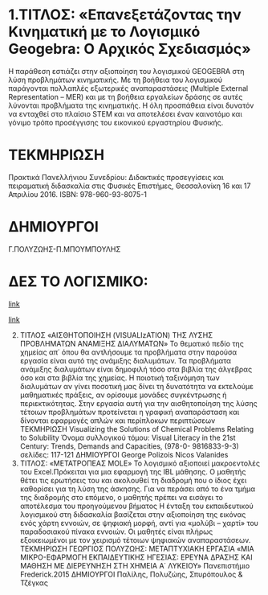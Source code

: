 # 1.ΤΙΤΛΟΣ: «Επανεξετάζοντας την Κινηματική με το Λογισμικό Geogebra: Ο Αρχικός Σχεδιασμός»

Η παράθεση εστιάζει στην αξιοποίηση του λογισμικού GEOGEBRA
στη λύση προβλημάτων κινηματικής. Με τη βοήθεια του λογισμικού
παράγονται πολλαπλές εξωτερικές αναπαραστάσεις (Multiple
External Representation – MER) και με τη βοήθεια εργαλείων δράσης
σε αυτές λύνονται προβλήματα της κινηματικής. Η όλη προσπάθεια
είναι δυνατόν να ενταχθεί στο πλαίσιο STEM και να αποτελέσει έναν
καινοτόμο και γόνιμο τρόπο προσέγγισης του εικονικού εργαστηρίου
Φυσικής.
# ΤΕΚΜΗΡΙΩΣΗ

Πρακτικά Πανελλήνιου Συνεδρίου: Διδακτικές προσεγγίσεις και
πειραματική διδασκαλία στις Φυσικές Επιστήμες, Θεσσαλονίκη 16
και 17 Απριλίου 2016.
ISBN: 978-960-93-8075-1
# ΔΗΜΙΟΥΡΓΟΙ

Γ.ΠΟΛΥΖΩΗΣ-Π.ΜΠΟΥΜΠΟΥΛΗΣ
# ΔΕΣ ΤΟ ΛΟΓΙΣΜΙΚΟ: 
[link](https://drive.google.com/drive/folders/1_0aWCrRwRJm6jhkfKMIzOwS8mZEEoWAD)

[link](https://drive.google.com/drive/folders/1DzNpn_3KU1sU7J1Oy-1WDCcRUrgP5WIC)


2.  ΤΙΤΛΟΣ «ΑΙΣΘΗΤΟΠΟΙΗΣΗ (VISUALIzATION) ΤΗΣ ΛΥΣΗΣ ΠΡΟΒΛΗΜΑΤΩΝ ΑΝΑΜΙΞΗΣ ΔΙΑΛΥΜΑΤΩΝ»
Το θεματικό πεδίο της χημείας απ΄ όπου θα αντλήσουμε τα προβλήματα στην παρούσα εργασία είναι αυτό της ανάμιξης διαλυμάτων. 
Τα προβλήματα ανάμιξης διαλυμάτων είναι δημοφιλή τόσο στα βιβλία της άλγεβρας όσο και στα βιβλία της χημείας.
Η ποιοτική ταξινόμηση των διαλυμάτων  αν γίνει ποσοτική μας δίνει τη δυνατότητα να εκτελούμε μαθηματικές πράξεις, 
αν ορίσουμε μονάδες συγκέντρωσης ή περιεκτικότητας. 
Στην εργασία αυτή για την αισθητοποίηση της λύσης τέτοιων προβλημάτων 
προτείνεται η γραφική αναπαράσταση και δίνονται εφαρμογές απλών και περίπλοκων περιπτώσεων
ΤΕΚΜΗΡΙΩΣΗ
Visualizing the Solutions of Chemical Problems Relating to Solubility
Όνομα συλλογικού τόμου:
Visual Literacy in the 21st Century: Trends, Demands and Capacities, (978-0-
9816833-9-3) σελίδες: 117-121
ΔΗΜΙΟΥΡΓΟΙ
George Polizois    Nicos Valanides
3. ΤΙΤΛΟΣ: «ΜΕΤΑΤΡΟΠΕΑΣ ΜΟLE»
Το λογισμικό αξιοποιεί μακροεντολές του Excel.Πρόκειται για μια εφαρμογή της IBL μάθησης. 
Ο μαθητής θέτει τις ερωτήσεις του και ακολουθεί τη διαδρομή που ο ίδιος έχει καθορίσει για τη λύση της άσκησης. 
Για να περάσει από το ένα τμήμα της διαδρομής στο επόμενο, ο μαθητής πρέπει να εισάγει το αποτέλεσμα του προηγούμενου βήματος 
Η ένταξη του εκπαιδευτικού λογισμικού στη διδασκαλία βασίζεται στην αξιοποίηση της εικόνας ενός χάρτη εννοιών, 
σε ψηφιακή μορφή, αντί για «μολύβι – χαρτί» του παραδοσιακού πίνακα εννοιών. 
Οι μαθητές είναι πλήρως εξοικειωμένοι με τον χειρισμό τέτοιων ψηφιακών αναπαραστάσεων.
ΤΕΚΜΗΡΙΩΣΗ
ΓΕΩΡΓΙΟΣ ΠΟΛΥΖΩΗΣ: ΜΕΤΑΠΤΥΧΙΑΚΗ ΕΡΓΑΣΙΑ «ΜΙΑ ΜΙΚΡΟ-ΕΦΑΡΜΟΓΗ ΕΚΠΑΙΔΕΥΤΙΚΗΣ ΗΓΕΣΙΑΣ:
ΕΡΕΥΝΑ ΔΡΑΣΗΣ ΚΑΙ ΜΑΘΗΣΗ ΜΕ ΔΙΕΡΕΥΝΗΣΗ ΣΤΗ XHMEIA A΄ ΛΥΚΕΙΟΥ»
Πανεπιστήμιο Frederick.2015
ΔΗΜΙΟΥΡΓΟΙ
Παλίλης, Πολυζώης, Σπυρόπουλος & Τζέγκας
